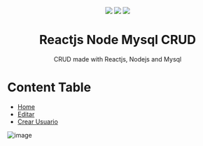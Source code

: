 <p align="center">
  <img src="https://logospng.org/download/react/logo-react-256.png" />
  <img src="https://logospng.org/download/node-js/logo-node-js-256.png" />
  <img src="https://logospng.org/download/mysql/mysql-256.png" />
</p>

<h1 align="center">Reactjs Node Mysql CRUD</h1>
<p align="center">CRUD made with Reactjs, Nodejs and Mysql</p>

Content Table
=================
<!--ts-->
   * [Home](#home)
   * [Editar](#editar)
   * [Crear Usuario](#Craer)
<!--te-->

![image](https://user-images.githubusercontent.com/83982603/224596956-df1f7efb-041a-4c91-97e3-0ad1a996f27d.png)





